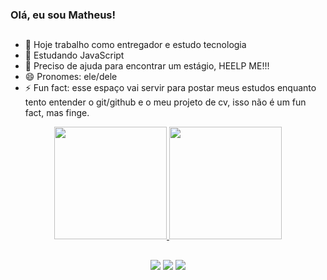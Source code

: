 ### Olá, eu sou Matheus!

##

- 🔭 Hoje trabalho como entregador e estudo tecnologia
- 🌱 Estudando JavaScript
- 🤔 Preciso de ajuda para encontrar um estágio, HEELP ME!!!
- 😄 Pronomes: ele/dele
- ⚡ Fun fact: esse espaço vai servir para postar meus estudos enquanto tento entender o git/github e o meu projeto de cv, isso não é um fun fact, mas finge.

<div align="center">
  <a href="https://beacons.ai/matheuscsnt">
  <img height="180em" src="https://github-readme-stats.vercel.app/api?username=matheuscsnt&show_icons=true&theme=dark&include_all_commits=true&count_private=true"/>
  <img height="180em" src="https://github-readme-stats.vercel.app/api/top-langs/?username=matheuscsnt&layout=compact&langs_count=7&theme=dark"/>
</div>
  
##
  
<div align="center">
  <a href="https://instagram.com/mathcsnt" target="_blank"><img src="https://img.shields.io/badge/-Instagram-%23E4405F?style=for-the-badge&logo=instagram&logoColor=white" target="_blank"></a>
  <a href = "mailto:santossmathheus@gmail.com"><img src="https://img.shields.io/badge/-Gmail-%23333?style=for-the-badge&logo=gmail&logoColor=white" target="_blank"></a>
  <a href="https://www.linkedin.com/in/matheusconceicao1/" target="_blank"><img src="https://img.shields.io/badge/-LinkedIn-%230077B5?style=for-the-badge&logo=linkedin&logoColor=white" target="_blank"></a>
</div>
